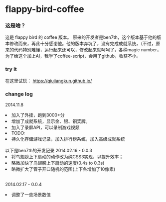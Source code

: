 flappy-bird-coffee
=================

### 这是啥？

这是 flappy bird 的 coffee 版本。
原来的开发者是ben7th，这个版本基于他的版本修改而来，再此十分感谢他。他的版本弃坑了，没有完成成就系统，（不过，原来的代码特别难懂，运行起来还可以，修改起来就呵呵了，各种magic number，为了给这个加上AI，我学了coffee-script，会用了github，收获不小。

### try it
在这里试玩：
https://qiujiangkun.github.io/

### change log
2014.11.8
<ui>
    <li>加入了外挂，跑到3000+分</li>
    <li>增加了成就系统，显示金、银、铜奖牌。</li>
    <li>加入了录屏API，可以录制游戏视频</li>
    <li>TODO:</li>
    <li>持久化存储游戏记录，加入排行榜系统，加入高级成就系统</li>
</ui>
<br/>
以下是ben7th的开发记录
2014.02.16 - 0.0.3
<ui>
    <li>将鸟翅膀上下扇动的动作改为纯CSS3实现，以提升效率；</li>
    <li>略微加快了鸟翅膀上下扇动的速度(0.4s to 0.3s)</li>
    <li>略微扩大了管子开口随机的范围(上下各增加了10像素)</li>
</ui>
<br/>

2014.02.17 - 0.0.4
<ui>
    <li>调整了一些场景数值</li>
</ui>
<br/>
